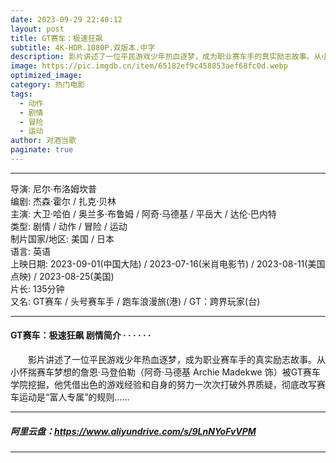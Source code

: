 ```yaml
---
date: 2023-09-29 22:40:12
layout: post
title: GT赛车：极速狂飙
subtitle: 4K-HDR.1080P.双版本.中字
description: 影片讲述了一位平民游戏少年热血逐梦，成为职业赛车手的真实励志故事。从小怀揣赛车梦想的詹恩·马登伯勒（阿奇·马德基 Archie Madekwe 饰）被GT赛车学院挖掘...
image: https://pic.imgdb.cn/item/65182ef9c458853aef68fc0d.webp
optimized_image: 
category: 热门电影
tags:
  - 动作
  - 剧情
  - 冒险
  - 运动
author: 对酒当歌
paginate: true
---
```



---

导演: 尼尔·布洛姆坎普  
编剧: 杰森·霍尔 / 扎克·贝林  
主演: 大卫·哈伯 / 奥兰多·布鲁姆 / 阿奇·马德基 / 平岳大 / 达伦·巴内特  
类型: 剧情 / 动作 / 冒险 / 运动  
制片国家/地区: 美国 / 日本  
语言: 英语  
上映日期: 2023-09-01(中国大陆) / 2023-07-16(米肖电影节) / 2023-08-11(美国点映) / 2023-08-25(美国)  
片长: 135分钟  
又名: GT赛车 / 头号赛车手 / 跑车浪漫旅(港) / GT：跨界玩家(台)  

---

#### GT赛车：极速狂飙 剧情简介 · · · · · ·

　　影片讲述了一位平民游戏少年热血逐梦，成为职业赛车手的真实励志故事。从小怀揣赛车梦想的詹恩·马登伯勒（阿奇·马德基 Archie Madekwe 饰）被GT赛车学院挖掘，他凭借出色的游戏经验和自身的努力一次次打破外界质疑，彻底改写赛车运动是“富人专属”的规则……

---

##### 阿里云盘：<https://www.aliyundrive.com/s/9LnNYoFvVPM>

---
